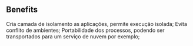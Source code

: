 ## Benefits

Cria camada de isolamento as aplicações, permite execução isolada;
Evita conflito de ambientes;
Portabilidade dos processos, podendo ser transportados para um serviço de nuvem por exemplo;

 


